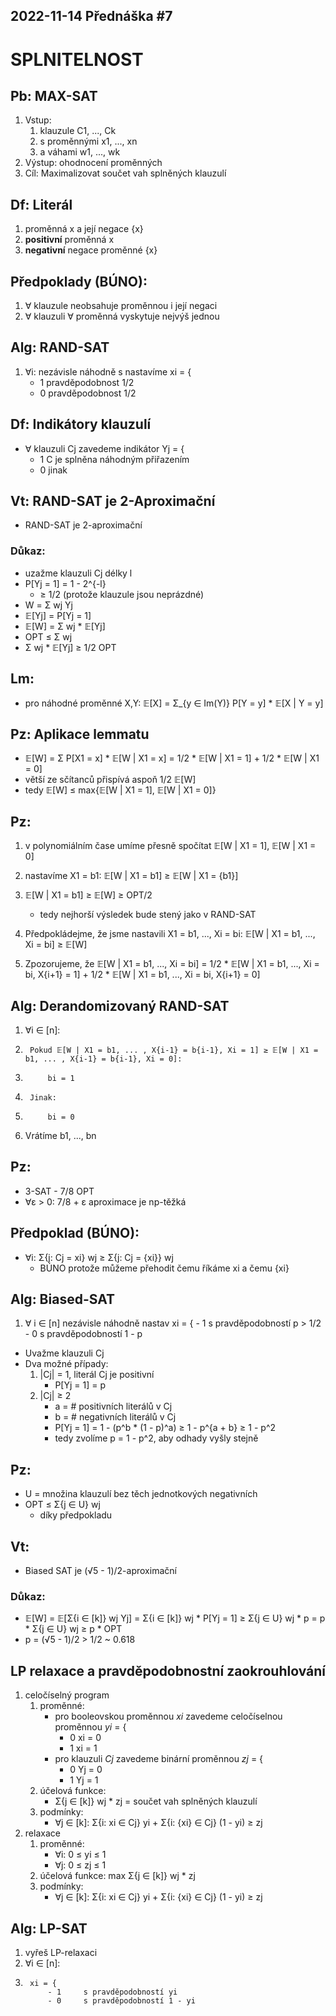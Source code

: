 2022-11-14
Přednáška #7
------------



SPLNITELNOST
============


Pb: MAX-SAT
-----------
1. Vstup:
	1. klauzule C1, ..., Ck
	2. s proměnnými x1, ..., xn
	3. a váhami w1, ..., wk
2. Výstup: ohodnocení proměnných
3. Cíl: Maximalizovat součet vah splněných klauzulí


Df: Literál
-----------
1. proměnná x a její negace {x}
2. **positivní** proměnná x
3. **negativní** negace proměnné {x}


Předpoklady (BÚNO):
-------------------
1. ∀ klauzule neobsahuje proměnnou i její negaci
2. ∀ klauzuli ∀ proměnná vyskytuje nejvýš jednou


Alg: RAND-SAT
-------------
1. ∀i: nezávisle náhodně s nastavíme xi = {
	- 1 	pravděpodobnost 1/2
	- 0 	pravděpodobnost 1/2


Df: Indikátory klauzulí
-----------------------
- ∀ klauzuli Cj zavedeme indikátor Yj = {
	- 1 	C je splněna náhodným přiřazením
	- 0 	jinak
	

Vt: RAND-SAT je 2-Aproximační
-----------------------------
- RAND-SAT je 2-aproximační

### Důkaz:
- uzažme klauzuli Cj délky l
- P[Yj = 1] = 1 - 2^{-l}
	+ ≥ 1/2 (protože klauzule jsou neprázdné)
- W = Σ wj Yj
- 𝔼[Yj] = P[Yj = 1]
- 𝔼[W] = Σ wj * 𝔼[Yj]
- OPT ≤ Σ wj
- Σ wj * 𝔼[Yj] ≥ 1/2 OPT


Lm:
---
- pro náhodné proměnné X,Y: 𝔼[X] = Σ_{y ∈ Im(Y)} P[Y = y] * 𝔼[X | Y = y]



Pz: Aplikace lemmatu
--------------------
- 𝔼[W] = Σ P[X1 = x] * 𝔼[W | X1 = x] = 1/2 * 𝔼[W | X1 = 1] + 1/2 * 𝔼[W | X1 = 0]
- větší ze sčítanců přispívá aspoň 1/2 𝔼[W]
- tedy 𝔼[W] ≤ max{𝔼[W | X1 = 1], 𝔼[W | X1 = 0]}


Pz:
---
1. v polynomiálním čase umíme přesně spočítat 𝔼[W | X1 = 1], 𝔼[W | X1 = 0]
2. nastavíme X1 = b1: 𝔼[W | X1 = b1] ≥ 𝔼[W | X1 = {b1}]
3. 𝔼[W | X1 = b1] ≥ 𝔼[W] ≥ OPT/2
	- tedy nejhorší výsledek bude stený jako v RAND-SAT
	
4. Předpokládejme, že jsme nastavili X1 = b1, ..., Xi = bi: 𝔼[W | X1 = b1, ..., Xi = bi] ≥ 𝔼[W]
5. Zpozorujeme, že 𝔼[W | X1 = b1, ..., Xi = bi] = 1/2 * 𝔼[W | X1 = b1, ..., Xi = bi, X{i+1} = 1] + 1/2 * 𝔼[W | X1 = b1, ..., Xi = bi, X{i+1} = 0]


Alg: Derandomizovaný RAND-SAT
-----------------------------
1. ∀i ∈ [n]:
2. 		Pokud 𝔼[W | X1 = b1, ... , X{i-1} = b{i-1}, Xi = 1] ≥ 𝔼[W | X1 = b1, ... , X{i-1} = b{i-1}, Xi = 0]:
3.   		bi = 1
4.     	Jinak:
5.      	bi = 0
6. Vrátíme b1, ..., bn


Pz:
---
- 3-SAT - 7/8 OPT
- ∀ε > 0: 7/8 + ε aproximace je np-těžká


Předpoklad (BÚNO):
------------------
- ∀i: Σ{j: Cj = xi} wj ≥ Σ{j: Cj = {xi}} wj
	+ BÚNO protože můžeme přehodit čemu říkáme xi a čemu {xi}


Alg: Biased-SAT
---------------
1. ∀ i ∈ [n] nezávisle náhodně nastav xi = {
		- 1 	s pravděpodobností p > 1/2
		- 0 	s pravděpodobností 1 - p
		

- Uvažme klauzuli Cj
- Dva možné případy:
	1. |Cj| = 1, literál Cj je positivní
		- P[Yj = 1] = p
	2. |Cj| ≥ 2
		- a = # positivních literálů v Cj
		- b = # negativních literálů v Cj
		- P[Yj = 1] = 1 - (p^b * (1 - p)^a) ≥ 1 - p^{a + b} ≥ 1 - p^2
		+ tedy zvolíme p = 1 - p^2, aby odhady vyšly stejně
		

Pz:
---
- U = množina klauzulí bez těch jednotkových negativních
- OPT ≤ Σ{j ∈ U} wj
	+ díky předpokladu

Vt:
---
- Biased SAT je (√5 - 1)/2-aproximační

### Důkaz:
- 𝔼[W] = 𝔼[Σ{i ∈ [k]} wj Yj] = Σ{i ∈ [k]} wj * P[Yj = 1] ≥ Σ{j ∈ U} wj * p = p * Σ{j ∈ U} wj ≥ p * OPT
- p = (√5 - 1)/2 > 1/2 ~ 0.618


LP relaxace a pravděpodobnostní zaokrouhlování
----------------------------------------------
1. celočíselný program
	1. proměnné:
		- pro booleovskou proměnnou *xi* zavedeme celočíselnou proměnnou *yi* = {
			* 0 	xi = 0
			* 1 	xi = 1
		- pro klauzuli *Cj* zavedeme binární proměnnou *zj* = {
			* 0 	Yj = 0
			* 1 	Yj = 1
	2. účelová funkce:
		- Σ{j ∈ [k]} wj * zj = součet vah splněných klauzulí
	3. podmínky:
		- ∀j ∈ [k]: Σ{i: xi ∈ Cj} yi + Σ{i: {xi} ∈ Cj} (1 - yi) ≥ zj
2. relaxace
	1. proměnné:
		- ∀i: 0 ≤ yi ≤ 1
		- ∀j: 0 ≤ zj ≤ 1
	2. účelová funkce: max Σ{j ∈ [k]} wj * zj
	3. podmínky:
		- ∀j ∈ [k]: Σ{i: xi ∈ Cj} yi + Σ{i: {xi} ∈ Cj} (1 - yi) ≥ zj


Alg: LP-SAT
-----------
1. vyřeš LP-relaxaci
2. ∀i ∈ [n]:
3. 		xi = {
			- 1 	s pravděpodobností yi
			- 0 	s pravděpodobností 1 - yi